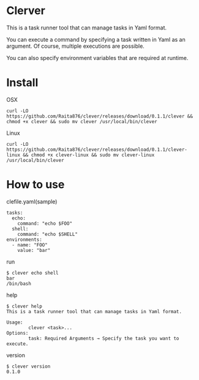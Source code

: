 # Clerver

This is a task runner tool that can manage tasks in Yaml format.

You can execute a command by specifying a task written in Yaml as an argument. Of course, multiple executions are possible.

You can also specify environment variables that are required at runtime.

# Install
OSX
```
curl -LO https://github.com/Raita876/clever/releases/download/0.1.1/clever && chmod +x clever && sudo mv clever /usr/local/bin/clever
```

Linux
```
curl -LO https://github.com/Raita876/clever/releases/download/0.1.1/clever-linux && chmod +x clever-linux && sudo mv clever-linux /usr/local/bin/clever
```

# How to use

clefile.yaml(sample)

```
tasks:
  echo:
    command: "echo $FOO"
  shell:
    command: "echo $SHELL"
environments:
  - name: "FOO"
    value: "bar"
```

run

```
$ clever echo shell
bar
/bin/bash
```

help
```
$ clever help
This is a task runner tool that can manage tasks in Yaml format.

Usage: 
        clever <task>...
Options:
        task: Required Arguments → Specify the task you want to execute.
```

version
```
$ clever version
0.1.0
```
